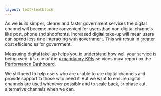 ```yaml
---
layout: text/textblock
---
```

As we build simpler, clearer and faster government services the digital channel will become more convenient for users than non-digital channels like post, phone and shopfronts. Increased digital take-up will mean users can spend less time interacting with government. This will result in greater cost efficiencies for government.

Measuring digital take-up helps you to understand how well your service is being used. It’s one of the [4 mandatory KPIs](https://www.dta.gov.au/standard/measuring-performance/) services must report on the [Performance Dashboard](https://dashboard.gov.au/).

We still need to help users who are unable to use digital channels and provide support to those who need it. But we want to ensure digital channels are used whenever possible and to scale back, or phase out, alternative channels when we can.
